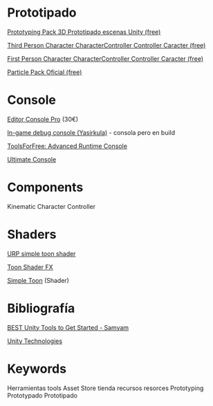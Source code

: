 # Prototipado

[Prototyping Pack 3D Prototipado escenas Unity (free)](https://assetstore.unity.com/packages/essentials/tutorial-projects/asset-unlock-3d-prototyping-pack-183069)

[Third Person Character CharacterController Controller Caracter (free)](https://assetstore.unity.com/packages/essentials/starter-assets-thirdperson-updates-in-new-charactercontroller-pa-196526) 

[First Person Character CharacterController Controller Caracter (free)](https://assetstore.unity.com/packages/essentials/starterassets-firstperson-updates-in-new-charactercontroller-pac-196525)

[Particle Pack Oficial (free)](https://assetstore.unity.com/packages/vfx/particles/particle-pack-127325)

# Console

[Editor Console Pro](https://assetstore.unity.com/packages/tools/utilities/editor-console-pro-11889) (30€)

[In-game debug console (Yasirkula)](https://assetstore.unity.com/packages/tools/gui/in-game-debug-console-68068) - consola pero en build

[ToolsForFree: Advanced Runtime Console](https://assetstore.unity.com/packages/tools/utilities/toolsforfree-advanced-runtime-console-254823)

[Ultimate Console](https://assetstore.unity.com/packages/tools/utilities/ultimate-console-125706)

# Components

Kinematic Character Controller

# Shaders

[URP simple toon shader](https://assetstore.unity.com/packages/vfx/shaders/urp-simple-toon-shader-243515)

[Toon Shader FX](https://assetstore.unity.com/packages/vfx/shaders/fullscreen-camera-effects/toon-shader-fx-150115)

[Simple Toon](https://assetstore.unity.com/packages/vfx/shaders/simple-toon-185038) (Shader)


# Bibliografía

[BEST Unity Tools to Get Started - Samyam](https://www.youtube.com/watch?v=92WXmJC2HDk&ab_channel=samyam) 

[Unity Technologies](https://assetstore.unity.com/publishers/1)

# Keywords

Herramientas tools Asset Store tienda recursos resorces Prototyping Prototypado Prototipado
